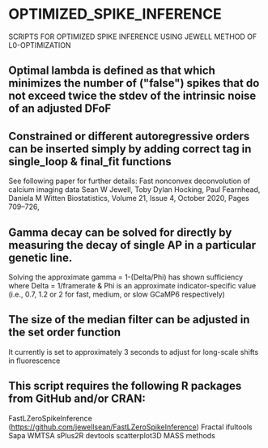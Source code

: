 # OPTIMIZED_SPIKE_INFERENCE
SCRIPTS FOR OPTIMIZED SPIKE INFERENCE USING JEWELL METHOD OF L0-OPTIMIZATION

## Optimal lambda is defined as that which minimizes the number of ("false") spikes that do not exceed twice the stdev of the intrinsic noise of an adjusted DFoF

## Constrained or different autoregressive orders can be inserted simply by adding correct tag in single_loop & final_fit functions
See following paper for further details:
Fast nonconvex deconvolution of calcium imaging data
Sean W Jewell, Toby Dylan Hocking, Paul Fearnhead, Daniela M Witten
Biostatistics, Volume 21, Issue 4, October 2020, Pages 709–726,

## Gamma decay can be solved for directly by measuring the decay of single AP in a particular genetic line.
Solving the approximate gamma = 1-(Delta/Phi) has shown sufficiency
where Delta = 1/framerate &
Phi is an approximate indicator-specific value 
(i.e., 0.7, 1.2 or 2 for fast, medium, or slow GCaMP6 respectively)

## The size of the median filter can be adjusted in the set order function
It currently is set to approximately 3 seconds to adjust for long-scale shifts in fluorescence


## This script requires the following R packages from GitHub and/or CRAN:
FastLZeroSpikeInference (https://github.com/jewellsean/FastLZeroSpikeInference)
Fractal
ifultools
Sapa
WMTSA
sPlus2R
devtools
scatterplot3D
MASS
methods
